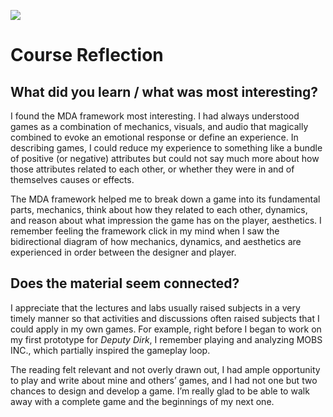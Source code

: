 ![](https://upload.wikimedia.org/wikipedia/commons/9/9b/Mda_framework.png)

# Course Reflection

## What did you learn / what was most interesting?

I found the MDA framework most interesting. I had always understood games as a combination of mechanics, visuals, and audio that magically combined to evoke an emotional response or define an experience. In describing games, I could reduce my experience to something like a bundle of positive (or negative) attributes but could not say much more about how those attributes related to each other, or whether they were in and of themselves causes or effects. 

The MDA framework helped me to break down a game into its fundamental parts, mechanics, think about how they related to each other, dynamics, and reason about what impression the game has on the player, aesthetics. I remember feeling the framework click in my mind when I saw the bidirectional diagram of how mechanics, dynamics, and aesthetics are experienced in order between the designer and player.

## Does the material seem connected?

I appreciate that the lectures and labs usually raised subjects in a very timely manner so that activities and discussions often raised subjects that I could apply in my own games. For example, right before I began to work on my first prototype for *Deputy Dirk*, I remember playing and analyzing MOBS INC., which partially inspired the gameplay loop.

The reading felt relevant and not overly drawn out, I had ample opportunity to play and write about mine and others’ games, and I had not one but two chances to design and develop a game. I’m really glad to be able to walk away with a complete game and the beginnings of my next one.

